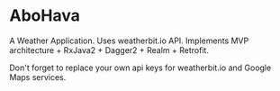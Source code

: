 # AboHava

A Weather Application. 
Uses weatherbit.io API.
Implements MVP architecture + RxJava2 + Dagger2 + Realm + Retrofit.

Don't forget to replace your own api keys for weatherbit.io and Google Maps services.
